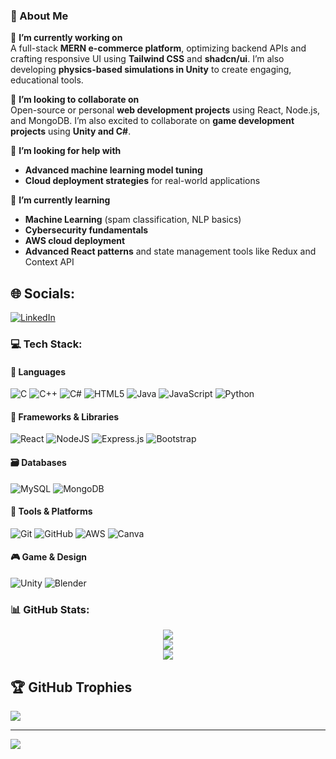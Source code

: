 ### **💫 About Me**

🔭 **I’m currently working on**  
A full-stack **MERN e-commerce platform**, optimizing backend APIs and crafting responsive UI using **Tailwind CSS** and **shadcn/ui**. I’m also developing **physics-based simulations in Unity** to create engaging, educational tools.

🤝 **I’m looking to collaborate on**  
Open-source or personal **web development projects** using React, Node.js, and MongoDB. I’m also excited to collaborate on **game development projects** using **Unity and C#**.

🤔 **I’m looking for help with**  
- **Advanced machine learning model tuning**  
- **Cloud deployment strategies** for real-world applications

🌱 **I’m currently learning**  
- **Machine Learning** (spam classification, NLP basics)  
- **Cybersecurity fundamentals**  
- **AWS cloud deployment**  
- **Advanced React patterns** and state management tools like Redux and Context API


## 🌐 Socials:
[![LinkedIn](https://img.shields.io/badge/LinkedIn-%230077B5.svg?logo=linkedin&logoColor=white)](https://linkedin.com/in/www.linkedin.com/in/snigdha-deb11) 

### 💻 Tech Stack:

#### 🧠 Languages
![C](https://img.shields.io/badge/c-%2300599C.svg?style=for-the-badge&logo=c&logoColor=white) 
![C++](https://img.shields.io/badge/c++-%2300599C.svg?style=for-the-badge&logo=c%2B%2B&logoColor=white) 
![C#](https://img.shields.io/badge/c%23-%23239120.svg?style=for-the-badge&logo=csharp&logoColor=white) 
![HTML5](https://img.shields.io/badge/html5-%23E34F26.svg?style=for-the-badge&logo=html5&logoColor=white) 
![Java](https://img.shields.io/badge/java-%23ED8B00.svg?style=for-the-badge&logo=openjdk&logoColor=white) 
![JavaScript](https://img.shields.io/badge/javascript-%23323330.svg?style=for-the-badge&logo=javascript&logoColor=%23F7DF1E) 
![Python](https://img.shields.io/badge/python-3670A0?style=for-the-badge&logo=python&logoColor=ffdd54) 

#### 🧩 Frameworks & Libraries
![React](https://img.shields.io/badge/react-%2320232a.svg?style=for-the-badge&logo=react&logoColor=%2361DAFB) 
![NodeJS](https://img.shields.io/badge/node.js-6DA55F?style=for-the-badge&logo=node.js&logoColor=white) 
![Express.js](https://img.shields.io/badge/express.js-%23404d59.svg?style=for-the-badge&logo=express&logoColor=%2361DAFB) 
![Bootstrap](https://img.shields.io/badge/bootstrap-%238511FA.svg?style=for-the-badge&logo=bootstrap&logoColor=white)

#### 🗃️ Databases
![MySQL](https://img.shields.io/badge/mysql-4479A1.svg?style=for-the-badge&logo=mysql&logoColor=white) 
![MongoDB](https://img.shields.io/badge/MongoDB-%234ea94b.svg?style=for-the-badge&logo=mongodb&logoColor=white)

#### 🧰 Tools & Platforms
![Git](https://img.shields.io/badge/git-%23F05033.svg?style=for-the-badge&logo=git&logoColor=white) 
![GitHub](https://img.shields.io/badge/github-%23121011.svg?style=for-the-badge&logo=github&logoColor=white) 
![AWS](https://img.shields.io/badge/AWS-%23FF9900.svg?style=for-the-badge&logo=amazon-aws&logoColor=white) 
![Canva](https://img.shields.io/badge/Canva-%2300C4CC.svg?style=for-the-badge&logo=Canva&logoColor=white)

#### 🎮 Game & Design
![Unity](https://img.shields.io/badge/unity-%23000000.svg?style=for-the-badge&logo=unity&logoColor=white) 
![Blender](https://img.shields.io/badge/blender-%23F5792A.svg?style=for-the-badge&logo=blender&logoColor=white)

### 📊 GitHub Stats:

<div align="center">

<img src="https://github-readme-stats.vercel.app/api?username=snigdhadeb11&theme=dark&hide_border=false&include_all_commits=true&count_private=true" /><br/>
<img src="https://nirzak-streak-stats.vercel.app/?user=snigdhadeb11&theme=dark&hide_border=false" /><br/>
<img src="https://github-readme-stats.vercel.app/api/top-langs/?username=snigdhadeb11&theme=dark&hide_border=false&include_all_commits=true&count_private=true&layout=compact" />

</div>

## 🏆 GitHub Trophies
![](https://github-profile-trophy.vercel.app/?username=snigdhadeb11&theme=radical&no-frame=false&no-bg=false&margin-w=4)

---
[![](https://visitcount.itsvg.in/api?id=snigdhadeb11&icon=0&color=0)](https://visitcount.itsvg.in)



